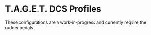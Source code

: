 # T.A.G.E.T. DCS Profiles
These configurations are a work-in-progress and currently require the rudder pedals
